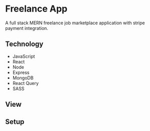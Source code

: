 # Freelance App

A full stack MERN freelance job marketplace application with stripe payment integration.

## Technology

- JavaScript
- React
- Node
- Express
- MongoDB
- React Query
- SASS

## View

## Setup
